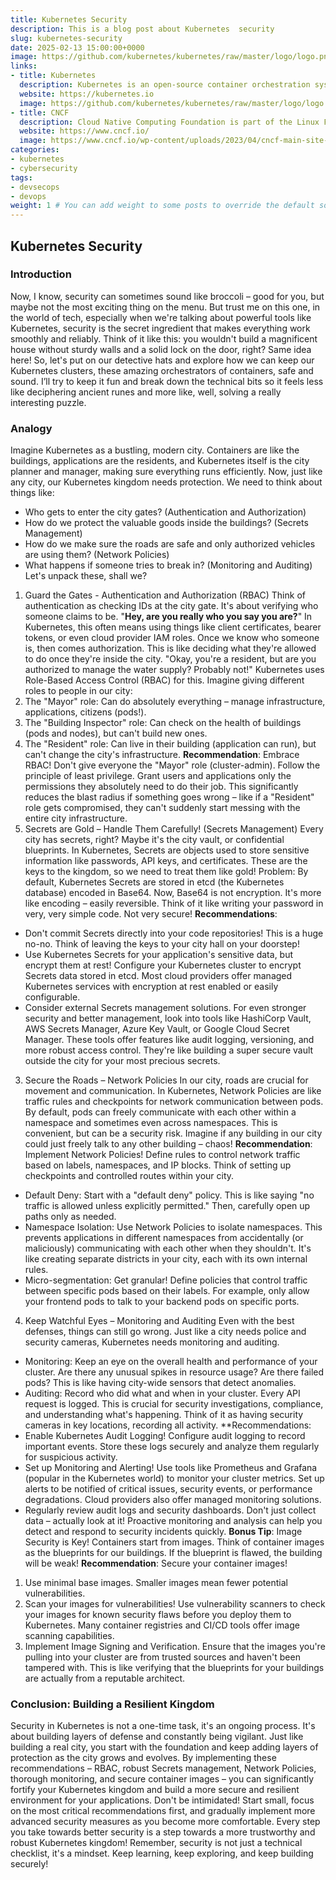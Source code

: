 ```yaml
---
title: Kubernetes Security
description: This is a blog post about Kubernetes  security
slug: kubernetes-security 
date: 2025-02-13 15:00:00+0000
image: https://github.com/kubernetes/kubernetes/raw/master/logo/logo.png
links:
- title: Kubernetes
  description: Kubernetes is an open-source container orchestration system.
  website: https://kubernetes.io
  image: https://github.com/kubernetes/kubernetes/raw/master/logo/logo.png
- title: CNCF
  description: Cloud Native Computing Foundation is part of the Linux Foundation
  website: https://www.cncf.io/
  image: https://www.cncf.io/wp-content/uploads/2023/04/cncf-main-site-logo.svg
categories:
- kubernetes
- cybersecurity
tags:
- devsecops
- devops
weight: 1 # You can add weight to some posts to override the default sorting (date descending)
--- 
```

## Kubernetes Security
### Introduction
Now, I know, security can sometimes sound like broccoli – good for you, but maybe not the most exciting thing on the menu.  But trust me on this one, in the world of tech, especially when we're talking about powerful tools like Kubernetes, security is the secret ingredient that makes everything work smoothly and reliably.  Think of it like this: you wouldn't build a magnificent house without sturdy walls and a solid lock on the door, right? Same idea here!
So, let's put on our detective hats and explore how we can keep our Kubernetes clusters, these amazing orchestrators of containers, safe and sound.  I’ll try to keep it fun and break down the technical bits so it feels less like deciphering ancient runes and more like, well, solving a really interesting puzzle.
### Analogy
Imagine Kubernetes as a bustling, modern city.  Containers are like the buildings, applications are the residents, and Kubernetes itself is the city planner and manager, making sure everything runs efficiently.  Now, just like any city, our Kubernetes kingdom needs protection.  We need to think about things like:
- Who gets to enter the city gates? (Authentication and Authorization)
- How do we protect the valuable goods inside the buildings? (Secrets Management)
- How do we make sure the roads are safe and only authorized vehicles are using them? (Network Policies)
- What happens if someone tries to break in? (Monitoring and Auditing)
Let's unpack these, shall we?
1. Guard the Gates - Authentication and Authorization (RBAC)
Think of authentication as checking IDs at the city gate.  It's about verifying who someone claims to be.  "**Hey, are you really who you say you are?**"  In Kubernetes, this often means using things like client certificates, bearer tokens, or even cloud provider IAM roles.
Once we know who someone is, then comes authorization. This is like deciding what they're allowed to do once they're inside the city. "Okay, you're a resident, but are you authorized to manage the water supply?  Probably not!"
Kubernetes uses Role-Based Access Control (RBAC) for this.  Imagine giving different roles to people in our city:
1. The "Mayor" role:  Can do absolutely everything – manage infrastructure, applications, citizens (pods!).
2. The "Building Inspector" role: Can check on the health of buildings (pods and nodes), but can't build new ones.
3. The "Resident" role: Can live in their building (application can run), but can't change the city's infrastructure.
**Recommendation**: Embrace RBAC!  Don't give everyone the "Mayor" role (cluster-admin).  Follow the principle of least privilege.  Grant users and applications only the permissions they absolutely need to do their job. This significantly reduces the blast radius if something goes wrong – like if a "Resident" role gets compromised, they can't suddenly start messing with the entire city infrastructure.
2. Secrets are Gold – Handle Them Carefully! (Secrets Management)
Every city has secrets, right? Maybe it's the city vault, or confidential blueprints. In Kubernetes, Secrets are objects used to store sensitive information like passwords, API keys, and certificates.  These are the keys to the kingdom, so we need to treat them like gold!
Problem: By default, Kubernetes Secrets are stored in etcd (the Kubernetes database) encoded in Base64.  Now, Base64 is not encryption.  It's more like encoding – easily reversible.  Think of it like writing your password in very, very simple code.  Not very secure!
**Recommendations**:
- Don't commit Secrets directly into your code repositories!  This is a huge no-no.  Think of leaving the keys to your city hall on your doorstep!
- Use Kubernetes Secrets for your application's sensitive data, but encrypt them at rest!  Configure your Kubernetes cluster to encrypt Secrets data stored in etcd.  Most cloud providers offer managed Kubernetes services with encryption at rest enabled or easily configurable.
- Consider external Secrets management solutions.  For even stronger security and better management, look into tools like HashiCorp Vault, AWS Secrets Manager, Azure Key Vault, or Google Cloud Secret Manager. These tools offer features like audit logging, versioning, and more robust access control.  They're like building a super secure vault outside the city for your most precious secrets.
3. Secure the Roads – Network Policies
In our city, roads are crucial for movement and communication.  In Kubernetes, Network Policies are like traffic rules and checkpoints for network communication between pods.  By default, pods can freely communicate with each other within a namespace and sometimes even across namespaces.  This is convenient, but can be a security risk. Imagine if any building in our city could just freely talk to any other building – chaos!
**Recommendation**: Implement Network Policies!  Define rules to control network traffic based on labels, namespaces, and IP blocks.  Think of setting up checkpoints and controlled routes within your city.
- Default Deny: Start with a "default deny" policy.  This is like saying "no traffic is allowed unless explicitly permitted." Then, carefully open up paths only as needed.
- Namespace Isolation:  Use Network Policies to isolate namespaces. This prevents applications in different namespaces from accidentally (or maliciously) communicating with each other when they shouldn't.  It's like creating separate districts in your city, each with its own internal rules.
- Micro-segmentation: Get granular! Define policies that control traffic between specific pods based on their labels.  For example, only allow your frontend pods to talk to your backend pods on specific ports.
4. Keep Watchful Eyes – Monitoring and Auditing
Even with the best defenses, things can still go wrong.  Just like a city needs police and security cameras, Kubernetes needs monitoring and auditing.
- Monitoring:  Keep an eye on the overall health and performance of your cluster.  Are there any unusual spikes in resource usage? Are there failed pods? This is like having city-wide sensors that detect anomalies.
- Auditing:  Record who did what and when in your cluster.  Every API request is logged.  This is crucial for security investigations, compliance, and understanding what's happening.  Think of it as having security cameras in key locations, recording all activity.
**Recommendations:
- Enable Kubernetes Audit Logging!  Configure audit logging to record important events.  Store these logs securely and analyze them regularly for suspicious activity.
- Set up Monitoring and Alerting! Use tools like Prometheus and Grafana (popular in the Kubernetes world) to monitor your cluster metrics. Set up alerts to be notified of critical issues, security events, or performance degradations.  Cloud providers also offer managed monitoring solutions.
- Regularly review audit logs and security dashboards. Don't just collect data – actually look at it!  Proactive monitoring and analysis can help you detect and respond to security incidents quickly.
**Bonus Tip**:  Image Security is Key!
Containers start from images.  Think of container images as the blueprints for our buildings. If the blueprint is flawed, the building will be weak!
**Recommendation**:  Secure your container images!
1. Use minimal base images.  Smaller images mean fewer potential vulnerabilities.
2. Scan your images for vulnerabilities!  Use vulnerability scanners to check your images for known security flaws before you deploy them to Kubernetes. Many container registries and CI/CD tools offer image scanning capabilities.
3. Implement Image Signing and Verification.  Ensure that the images you're pulling into your cluster are from trusted sources and haven't been tampered with.  This is like verifying that the blueprints for your buildings are actually from a reputable architect.
### Conclusion: Building a Resilient Kingdom
Security in Kubernetes is not a one-time task, it's an ongoing process.  It's about building layers of defense and constantly being vigilant.  Just like building a real city, you start with the foundation and keep adding layers of protection as the city grows and evolves.
By implementing these recommendations – RBAC, robust Secrets management, Network Policies, thorough monitoring, and secure container images – you can significantly fortify your Kubernetes kingdom and build a more secure and resilient environment for your applications.
Don't be intimidated! Start small, focus on the most critical recommendations first, and gradually implement more advanced security measures as you become more comfortable.  Every step you take towards better security is a step towards a more trustworthy and robust Kubernetes kingdom! Remember, security is not just a technical checklist, it's a mindset.  Keep learning, keep exploring, and keep building securely! 
